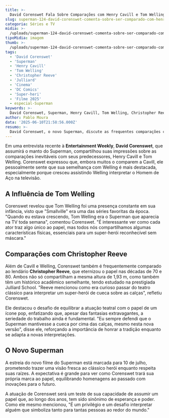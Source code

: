```yaml
---
title: >-
  David Corenswet Fala Sobre Comparações com Henry Cavill e Tom Welling no Papel de Superman
slug: superman-124-david-corenswet-comenta-sobre-ser-comparado-com-henry-cavill-e-tom-welling
categoria: Séries e TV
midia: >-
  /uploads/superman-124-david-corenswet-comenta-sobre-ser-comparado-com-henry-cavill-e-tom-welling-thumb.jpg
tipoMidia: imagem
thumb: >-
  /uploads/superman-124-david-corenswet-comenta-sobre-ser-comparado-com-henry-cavill-e-tom-welling-thumb.jpg
tags:
  - 'David Corenswet'
  - 'Superman'
  - 'Henry Cavill'
  - 'Tom Welling'
  - 'Christopher Reeve'
  - 'Julliard'
  - 'Cinema'
  - 'DC Comics'
  - 'Super-heri'
  - 'Filme 2025'
  - especial-Superman
keywords: >-
  David Corenswet, Superman, Henry Cavill, Tom Welling, Christopher Reeve, Julliard, Cinema, DC Comics, Super-herói, Filme 2025
author: Pablo Moura
data: '2025-06-10T21:58:56.000Z'
resumo: >-
  David Corenswet, o novo Superman, discute as frequentes comparações com as atuações icônicas de Henry Cavill e Tom Welling, enquanto reflete sobre a influência de Christopher Reeve.
---
```


Em uma entrevista recente à **Entertainment Weekly**, **David Corenswet**, que assumirá o manto do Superman, compartilhou suas impressões sobre as comparações inevitáveis com seus predecessores, Henry Cavill e Tom Welling. Corenswet expressou que, embora muitos o comparem a Cavill, ele pessoalmente sente que sua semelhança com Welling é mais destacada, especialmente porque cresceu assistindo Welling interpretar o Homem de Aço na televisão.

## A Influência de Tom Welling

Corenswet revelou que Tom Welling foi uma presença constante em sua infância, visto que "Smallville" era uma das séries favoritas da época. "Quando eu estava crescendo, Tom Welling era o Superman que aparecia na TV toda semana", comentou Corenswet. "É interessante ver como cada ator traz algo único ao papel, mas todos nós compartilhamos algumas características físicas, essenciais para um super-herói reconhecível sem máscara."

## Comparações com Christopher Reeve

Além de Cavill e Welling, Corenswet também é frequentemente comparado ao lendário **Christopher Reeve**, que eternizou o papel nas décadas de 70 e 80. Ambos não só compartilham a mesma altura de 1,93 m, como também têm um histórico acadêmico semelhante, tendo estudado na prestigiada Julliard School. "Reeve mencionou como era curioso passar do teatro clássico para interpretar um super-herói de cueca sobre as calças", refletiu Corenswet.

Ele destacou o desafio de equilibrar a atuação teatral com o papel de um ícone pop, enfatizando que, apesar das fantasias extravagantes, a seriedade do trabalho ainda é fundamental. "Eu sempre defendi que o Superman mantivesse a cueca por cima das calças, mesmo nesta nova versão", disse ele, reforçando a importância de honrar a tradição enquanto se adapta a novas interpretações.

## O Novo Superman

A estreia do novo filme do Superman está marcada para 10 de julho, prometendo trazer uma visão fresca ao clássico herói enquanto respeita suas raízes. A expectativa é grande para ver como Corenswet trará sua própria marca ao papel, equilibrando homenagens ao passado com inovações para o futuro.

A atuação de Corenswet será um teste de sua capacidade de assumir um papel que, ao longo dos anos, tem sido sinônimo de esperança e poder. Como ele mesmo mencionou, "É um privilégio e um desafio interpretar alguém que simboliza tanto para tantas pessoas ao redor do mundo."